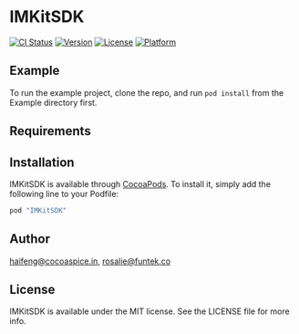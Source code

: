 # IMKitSDK

[![CI Status](http://img.shields.io/travis/haifeng@cocoaspice.in/IMKitSDK.svg?style=flat)](https://travis-ci.org/haifeng@cocoaspice.in/IMKitSDK)
[![Version](https://img.shields.io/cocoapods/v/IMKitSDK.svg?style=flat)](http://cocoapods.org/pods/IMKitSDK)
[![License](https://img.shields.io/cocoapods/l/IMKitSDK.svg?style=flat)](http://cocoapods.org/pods/IMKitSDK)
[![Platform](https://img.shields.io/cocoapods/p/IMKitSDK.svg?style=flat)](http://cocoapods.org/pods/IMKitSDK)

## Example

To run the example project, clone the repo, and run `pod install` from the Example directory first.

## Requirements

## Installation

IMKitSDK is available through [CocoaPods](http://cocoapods.org). To install
it, simply add the following line to your Podfile:

```ruby
pod "IMKitSDK"
```

## Author

haifeng@cocoaspice.in, rosalie@funtek.co

## License

IMKitSDK is available under the MIT license. See the LICENSE file for more info.
